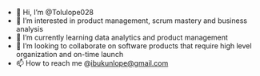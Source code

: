 - 👋 Hi, I’m @Tolulope028
- 👀 I’m interested in product management, scrum mastery and business analysis
- 🌱 I’m currently learning data analytics and product management
- 💞️ I’m looking to collaborate on software products that require high level organization and on-time launch
- 📫 How to reach me @ibukunlope@gmail.com
<!---
Tolulope028/Tolulope028 is a ✨ special ✨ repository because its `README.md` (this file) appears on your GitHub profile.
You can click the Preview link to take a look at your changes.
--->
